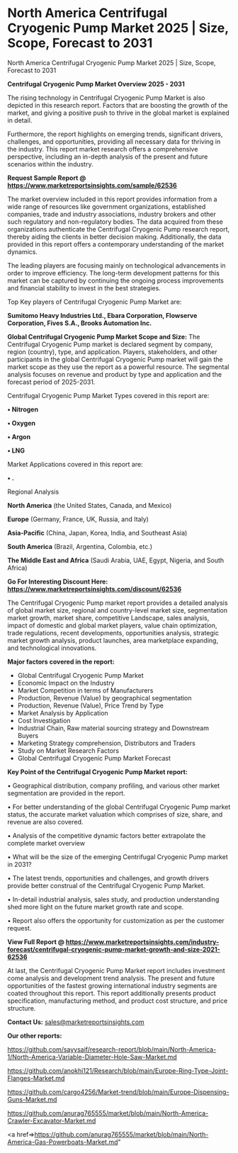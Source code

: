 # North America Centrifugal Cryogenic Pump Market 2025 | Size, Scope, Forecast to 2031
North America Centrifugal Cryogenic Pump Market 2025 | Size, Scope, Forecast to 2031

<Strong> Centrifugal Cryogenic Pump Market Overview 2025 - 2031</strong>

The rising technology in Centrifugal Cryogenic Pump Market is also depicted in this research report. Factors that are boosting the growth of the market, and giving a positive push to thrive in the global market is explained in detail.

Furthermore, the report highlights on emerging trends, significant drivers, challenges, and opportunities, providing all necessary data for thriving in the industry. This report market research offers a comprehensive perspective, including an in-depth analysis of the present and future scenarios within the industry.

<strong>Request Sample Report @ <a href=https://www.marketreportsinsights.com/sample/62536>https://www.marketreportsinsights.com/sample/62536</a></strong>

The market overview included in this report provides information from a wide range of resources like government organizations, established companies, trade and industry associations, industry brokers and other such regulatory and non-regulatory bodies. The data acquired from these organizations authenticate the Centrifugal Cryogenic Pump research report, thereby aiding the clients in better decision making. Additionally, the data provided in this report offers a contemporary understanding of the market dynamics.

The leading players are focusing mainly on technological advancements in order to improve efficiency. The long-term development patterns for this market can be captured by continuing the ongoing process improvements and financial stability to invest in the best strategies.

Top Key players of Centrifugal Cryogenic Pump Market are:

<strong>Sumitomo Heavy Industries Ltd., Ebara Corporation, Flowserve Corporation, Fives S.A., Brooks Automation Inc.</strong>

<strong><b>Global Centrifugal Cryogenic Pump Market Scope and Size:</b></strong>
The Centrifugal Cryogenic Pump market is declared segment by company, region (country), type, and application. Players, stakeholders, and other participants in the global Centrifugal Cryogenic Pump market will gain the market scope as they use the report as a powerful resource. The segmental analysis focuses on revenue and product by type and application and the forecast period of 2025-2031.

Centrifugal Cryogenic Pump Market Types covered in this report are:

<strong>• Nitrogen

• Oxygen

• Argon

• LNG</strong>

Market Applications covered in this report are:

<strong>• .</strong> 

Regional Analysis

<strong>North America</strong> (the United States, Canada, and Mexico)

<strong>Europe</strong> (Germany, France, UK, Russia, and Italy)

<strong>Asia-Pacific</strong> (China, Japan, Korea, India, and Southeast Asia)

<strong>South America</strong> (Brazil, Argentina, Colombia, etc.)

<strong>The Middle East and Africa</strong> (Saudi Arabia, UAE, Egypt, Nigeria, and South Africa)

<strong>Go For Interesting Discount Here: <a href=https://www.marketreportsinsights.com/discount/62536>https://www.marketreportsinsights.com/discount/62536</a></strong>

The Centrifugal Cryogenic Pump market report provides a detailed analysis of global market size, regional and country-level market size, segmentation market growth, market share, competitive Landscape, sales analysis, impact of domestic and global market players, value chain optimization, trade regulations, recent developments, opportunities analysis, strategic market growth analysis, product launches, area marketplace expanding, and technological innovations.

<strong><b>Major factors covered in the report:</b></strong>
<ul>
  <li>Global Centrifugal Cryogenic Pump Market </li>
  <li>Economic Impact on the Industry</li>
  <li>Market Competition in terms of Manufacturers</li>
  <li>Production, Revenue (Value) by geographical segmentation</li>
  <li>Production, Revenue (Value), Price Trend by Type</li>
  <li>Market Analysis by Application</li>
  <li>Cost Investigation</li>
  <li>Industrial Chain, Raw material sourcing strategy and Downstream Buyers</li>
  <li>Marketing Strategy comprehension, Distributors and Traders</li>
  <li>Study on Market Research Factors</li>
  <li>Global Centrifugal Cryogenic Pump Market Forecast</li>
</ul>

<strong><b>Key Point of the Centrifugal Cryogenic Pump Market report:</b></strong>

• Geographical distribution, company profiling, and various other market segmentation are provided in the report.

• For better understanding of the global Centrifugal Cryogenic Pump market status, the accurate market valuation which comprises of size, share, and revenue are also covered.

• Analysis of the competitive dynamic factors better extrapolate the complete market overview

• What will be the size of the emerging Centrifugal Cryogenic Pump market in 2031?

• The latest trends, opportunities and challenges, and growth drivers provide better construal of the Centrifugal Cryogenic Pump Market.

• In-detail industrial analysis, sales study, and production understanding shed more light on the future market growth rate and scope.

• Report also offers the opportunity for customization as per the customer request.

<strong><b>View Full Report @ <a href=https://www.marketreportsinsights.com/industry-forecast/centrifugal-cryogenic-pump-market-growth-and-size-2021-62536>https://www.marketreportsinsights.com/industry-forecast/centrifugal-cryogenic-pump-market-growth-and-size-2021-62536</a></b></strong>


At last, the Centrifugal Cryogenic Pump Market report includes investment come analysis and development trend analysis. The present and future opportunities of the fastest growing international industry segments are coated throughout this report. This report additionally presents product specification, manufacturing method, and product cost structure, and price structure.

<strong>Contact Us:</strong>
sales@marketreportsinsights.com

<strong>Our other reports:</strong>

<a href=https://github.com/sayysaif/research-report/blob/main/North-America-1/North-America-Variable-Diameter-Hole-Saw-Market.md>https://github.com/sayysaif/research-report/blob/main/North-America-1/North-America-Variable-Diameter-Hole-Saw-Market.md</a>

<a href=https://github.com/anokhi121/Research/blob/main/Europe-Ring-Type-Joint-Flanges-Market.md>https://github.com/anokhi121/Research/blob/main/Europe-Ring-Type-Joint-Flanges-Market.md</a>

<a href=https://github.com/cargo4256/Market-trend/blob/main/Europe-Dispensing-Guns-Market.md>https://github.com/cargo4256/Market-trend/blob/main/Europe-Dispensing-Guns-Market.md</a>

<a href=https://github.com/anurag765555/market/blob/main/North-America-Crawler-Excavator-Market.md>https://github.com/anurag765555/market/blob/main/North-America-Crawler-Excavator-Market.md</a>

<a href=>https://github.com/anurag765555/market/blob/main/North-America-Gas-Powerboats-Market.md</a>"

